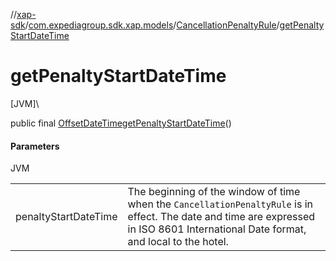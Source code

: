 //[xap-sdk](../../../index.md)/[com.expediagroup.sdk.xap.models](../index.md)/[CancellationPenaltyRule](index.md)/[getPenaltyStartDateTime](get-penalty-start-date-time.md)

# getPenaltyStartDateTime

[JVM]\

public final [OffsetDateTime](https://docs.oracle.com/javase/8/docs/api/java/time/OffsetDateTime.html)[getPenaltyStartDateTime](get-penalty-start-date-time.md)()

#### Parameters

JVM

| | |
|---|---|
| penaltyStartDateTime | The beginning of the window of time when the `CancellationPenaltyRule` is in effect.  The date and time are expressed in ISO 8601 International Date format, and local to the hotel. |
